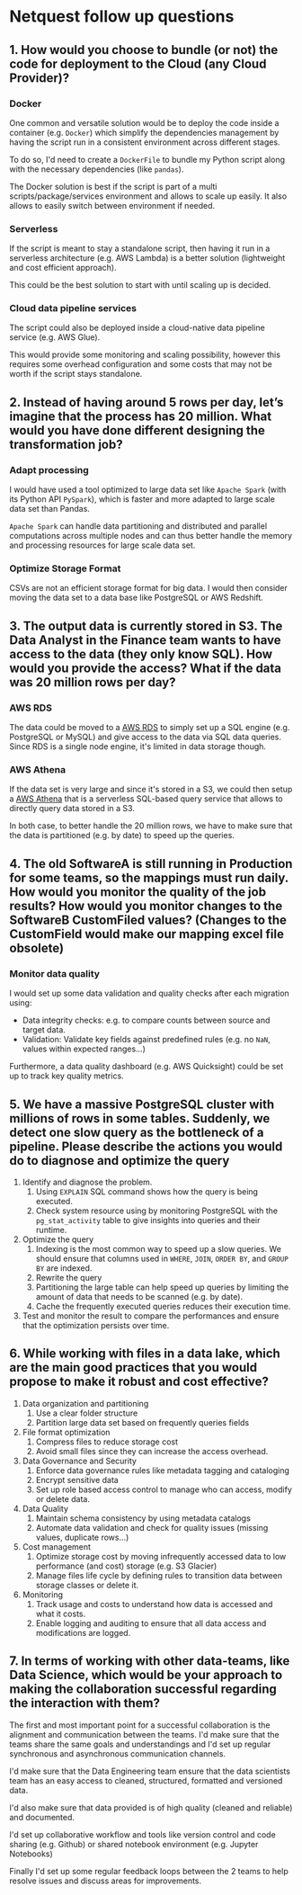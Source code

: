 # Netquest follow up questions

## 1. How would you choose to bundle (or not) the code for deployment to the Cloud (any Cloud Provider)?

### Docker

One common and versatile solution would be to deploy the code inside a container (e.g. `Docker`) which simplify the dependencies management by having the script run in a consistent environment across different stages.

To do so, I'd need to create a `DockerFile` to bundle my Python script along with the necessary dependencies (like `pandas`).

The Docker solution is best if the script is part of a multi scripts/package/services environment and allows to scale up easily. It also allows to easily switch between environment if needed.

### Serverless

If the script is meant to stay a standalone script, then having it run in a serverless architecture (e.g. AWS Lambda) is a better solution (lightweight and cost efficient approach).

This could be the best solution to start with until scaling up is decided.

### Cloud data pipeline services

The script could also be deployed inside a cloud-native data pipeline service (e.g. AWS Glue).

This would provide some monitoring and scaling possibility, however this requires some overhead configuration and some costs that may not be worth if the script stays standalone.

## 2. Instead of having around 5 rows per day, let’s imagine that the process has 20 million. What would you have done different designing the transformation job?

### Adapt processing

I would have used a tool optimized to large data set like `Apache Spark` (with its Python API `PySpark`), which is faster and more adapted to large scale data set than Pandas.

`Apache Spark` can handle data partitioning and distributed and parallel computations across multiple nodes and can thus better handle the memory and processing resources for large scale data set.

### Optimize Storage Format

CSVs are not an efficient storage format for big data. I would then consider moving the data set to a data base like PostgreSQL or AWS Redshift.

## 3. The output data is currently stored in S3. The Data Analyst in the Finance team wants to have access to the data (they only know SQL). How would you provide the access? What if the data was 20 million rows per day?

### AWS RDS

The data could be moved to a [AWS RDS](https://aws.amazon.com/rds/) to simply set up a SQL engine (e.g. PostgreSQL or MySQL) and give access to the data via SQL data queries. Since RDS is a single node engine, it's limited in data storage though.

### AWS Athena

If the data set is very large and since it's stored in a S3, we could then setup a [AWS Athena](https://aws.amazon.com/athena/) that is a serverless SQL-based query service that allows to directly query data stored in a S3.

In both case, to better handle the 20 million rows, we have to make sure that the data is partitioned (e.g. by date) to speed up the queries.

## 4. The old SoftwareA is still running in Production for some teams, so the mappings must run daily. How would you monitor the quality of the job results? How would you monitor changes to the SoftwareB CustomFiled values? (Changes to the CustomField would make our mapping excel file obsolete)

### Monitor data quality

I would set up some data validation and quality checks after each migration using:

* Data integrity checks: e.g. to compare counts between source and target data.
* Validation: Validate key fields against predefined rules (e.g. no `NaN`, values within expected ranges...)

Furthermore, a data quality dashboard (e.g. AWS Quicksight) could be set up to track key quality metrics.

## 5. We have a massive PostgreSQL cluster with millions of rows in some tables. Suddenly, we detect one slow query as the bottleneck of a pipeline. Please describe the actions you would do to diagnose and optimize the query

1. Identify and diagnose the problem.
    1. Using `EXPLAIN` SQL command shows how the query is being executed.
    2. Check system resource using by monitoring PostgreSQL with the `pg_stat_activity` table to give insights into queries and their runtime.
2. Optimize the query
    1. Indexing is the most common way to speed up a slow queries. We should ensure that columns used in `WHERE`, `JOIN`, `ORDER BY`, and `GROUP BY` are indexed.
    2. Rewrite the query
    3. Partitioning the large table can help speed up queries by limiting the amount of data that needs to be scanned (e.g. by date).
    4. Cache the frequently executed queries reduces their execution time.
3. Test and monitor the result to compare the performances and ensure that the optimization persists over time.

## 6. While working with files in a data lake, which are the main good practices that you would propose to make it robust and cost effective?

1. Data organization and partitioning
    1. Use a clear folder structure
    2. Partition large data set based on frequently queries fields
2. File format optimization
    1. Compress files to reduce storage cost
    2. Avoid small files since they can increase the access overhead.
3. Data Governance and Security
    1. Enforce data governance rules like metadata tagging and cataloging
    2. Encrypt sensitive data
    3. Set up role based access control to manage who can access, modify or delete data.
4. Data Quality
    1. Maintain schema consistency by using metadata catalogs
    2. Automate data validation and check for quality issues (missing values, duplicate rows...)
5. Cost management
    1. Optimize storage cost by moving infrequently accessed data to low performance (and cost) storage (e.g. S3 Glacier)
    2. Manage files life cycle by defining rules to transition data between storage classes or delete it.
6. Monitoring
    1. Track usage and costs to understand how data is accessed and what it costs.
    2. Enable logging and auditing to ensure that all data access and modifications are logged.

## 7. In terms of working with other data-teams, like Data Science, which would be your approach to making the collaboration successful regarding the interaction with them?

The first and most important point for a successful collaboration is the alignment and communication between the teams. I'd make sure that the teams share the same goals and understandings and I'd set up regular synchronous and asynchronous communication channels.

I'd make sure that the Data Engineering team ensure that the data scientists team has an easy access to cleaned, structured, formatted and versioned data.

I'd also make sure that data provided is of high quality (cleaned and reliable) and documented.

I'd set up collaborative workflow and tools like version control and code sharing (e.g. Github) or shared notebook environment (e.g. Jupyter Notebooks)

Finally I'd set up some regular feedback loops between the 2 teams to help resolve issues and discuss areas for improvements.
